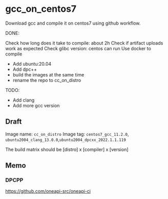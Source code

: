 # gcc_on_centos7


Download gcc and compile it on centos7 using github workflow.

DONE:

Check how long does it take to compile: about 2h
Check if artifact uploads work as expected
Check glibc version: centos can run
Use docker to compile
- Add ubuntu:20.04
- Add dpc++
- build the images at the same time
- rename the repo to cc_on_distro

TODO:

- Add clang
- Add more gcc version

## Draft

Image name: `cc_on_distro`
Image tag: `centos7_gcc_11.2.0`, `ubuntu2004_clang_13.0.0`,`ubuntu2004_dpcxx_2022.1.1.119`

The build matrix should be [distro] x [compiler] x [version]



## Memo

### DPCPP

https://github.com/oneapi-src/oneapi-ci


